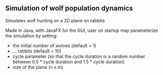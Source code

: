 ## Simulation of wolf population dynamics

Simulates wolf hunting on a 2D plane on rabbits

Made in Java, with JavaFX for the GUI, user on startup may
parameterize the simulation by setting:
- the initial number of wolves (default = 1)
- ... rabbits (default = 10)
- cycle parameter (so that the cycle duration is a random number
  between 0.5 * cycle duration and 1.5 * cycle duration)
- size of the plane (n x m)